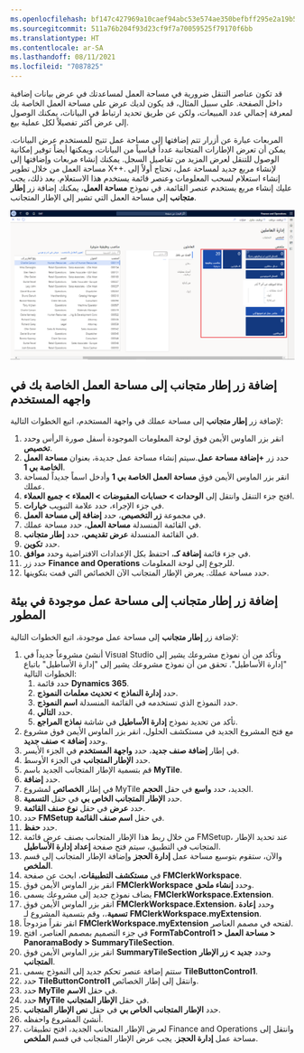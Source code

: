 ```yaml
---
ms.openlocfilehash: bf147c427969a10caef94abc53e574ae350befbff295e2a19b5fd2a8583a86d9
ms.sourcegitcommit: 511a76b204f93d23cf9f7a70059525f79170f6bb
ms.translationtype: HT
ms.contentlocale: ar-SA
ms.lasthandoff: 08/11/2021
ms.locfileid: "7087825"
---
```


قد تكون عناصر التنقل ضرورية في مساحة العمل لمساعدتك في عرض بيانات إضافية داخل الصفحة. على سبيل المثال، قد يكون لديك عرض على مساحة العمل الخاصة بك لمعرفة إجمالي عدد المبيعات، ولكن عن طريق تحديد ارتباط في البيانات، يمكنك الوصول إلى عرض أكثر تفصيلاً لكل عملية بيع. 

المربعات عبارة عن أزرار تتم إضافتها إلى مساحة عمل تتيح للمستخدم عرض البيانات.
يمكن أن تعرض الإطارات المتجانبة عدداً قياسياً من البيانات، ويمكنها أيضاً توفير إمكانية الوصول للتنقل لعرض المزيد من تفاصيل السجل. يمكنك إنشاء مربعات وإضافتها إلى مساحة العمل من خلال تطوير X++. لإنشاء مربع جديد لمساحة عمل، تحتاج أولاً إلى إنشاء استعلام لسحب المعلومات وعنصر قائمة يستخدم هذا الاستعلام. بعد ذلك، يجب عليك إنشاء مربع يستخدم عنصر القائمة. في نموذج **مساحة العمل**، يمكنك إضافة زر **إطار متجانب** إلى مساحة العمل التي تشير إلى الإطار المتجانب.

[ ![لقطة شاشة لصفحة مساحة عمل إدارة شؤون العاملين.](../media/tiles.png) ](../media/tiles.png#lightbox)

## <a name="add-a-tile-button-to-your-workspace-in-the-user-interface"></a>إضافة زر إطار متجانب إلى مساحة العمل الخاصة بك في واجهه المستخدم 
 

لإضافة زر **إطار متجانب** إلى مساحة عملك في واجهة المستخدم، اتبع الخطوات التالية: 




1.  انقر بزر الماوس الأيمن فوق لوحة المعلومات الموجودة أسفل صورة الرأس وحدد **تخصيص**.
2.  حدد زر **+إضافة مساحة عمل**.سيتم إنشاء مساحة عمل جديدة، بعنوان **مساحة العمل الخاصة بي 1**.
3.  انقر بزر الماوس الأيمن فوق **مساحة العمل الخاصة بي 1** وأدخل اسماً جديداً لمساحة عملك. 
4.  افتح جزء التنقل وانتقل إلى **الوحدات > حسابات المقبوضات > العملاء > جميع العملاء**.
5.  في جزء الإجراء، حدد علامة التبويب **خيارات**.
6.  في مجموعة **زر التخصيص**، حدد **إضافة إلى مساحة العمل**.
7.  في القائمة المنسدلة **مساحة العمل**، حدد مساحة عملك. 
8.  في القائمة المنسدلة **عرض تقديمي**، حدد **إطار متجانب**.
9.  حدد **تكوين**.
10. في جزء قائمة **إضافة كـ**، احتفظ بكل الإعدادات الافتراضية وحدد **موافق**.
11. حدد زر **Finance and Operations** للرجوع إلى لوحة المعلومات.
12. حدد مساحة عملك. يعرض الإطار المتجانب الآن الخصائص التي قمت بتكوينها.

## <a name="add-a-tile-button-to-an-existing-workspace-in-the-developer-environment"></a>إضافة زر إطار متجانب إلى مساحة عمل موجودة في بيئة المطور  
 

لإضافة زر **إطار متجانب** إلى مساحة عمل موجودة، اتبع الخطوات التالية:

1.  أنشئ مشروعاً جديداً في Visual Studio وتأكد من أن نموذج مشروعك يشير إلى "إدارة الأساطيل". تحقق من أن نموذج مشروعك يشير إلى "إدارة الأساطيل" باتباع الخطوات التالية:
    1.  حدد قائمة **Dynamics 365**. 
    2.  حدد **إدارة النماذج > تحديث معلمات النموذج**. 
    3.  حدد النموذج الذي تستخدمه في القائمة المنسدلة **اسم النموذج**. 
    4.  حدد **التالي**. 
    5.  تأكد من تحديد نموذج **إدارة الأساطيل** في شاشة **نماذج المراجع**.
2.  مع فتح المشروع الجديد في مستكشف الحلول، انقر بزر الماوس الأيمن فوق مشروع وحدد **إضافة > صنف جديد**.
3.  في إطار **إضافة صنف جديد**، حدد **واجهة المستخدم** في الجزء الأيسر.
4.  حدد **الإطار المتجانب** في الجزء الأوسط.
5.  قم بتسمية الإطار المتجانب الجديد باسم **MyTile**.
6.  حدد **إضافة**.
7.  في إطار **الخصائص** لمشروع MyTile الجديد، حدد **واسع** في حقل **الحجم**.
8.  حدد **الإطار المتجانب الخاص بي** في حقل **التسمية**.
9.  حدد **عرض** في حقل **نوع صنف القائمة**.
10. حدد **FMSetup** في حقل **اسم صنف القائمة**.
11. حدد **حفظ**.
12. من خلال ربط هذا الإطار المتجانب بصنف عرض قائمة FMSetup، عند تحديد الإطار المتجانب في التطبيق، سيتم فتح صفحة **إعداد إدارة الأساطيل**.
13. والآن، ستقوم بتوسيع مساحة عمل **إدارة الحجز** وإضافة الإطار المتجانب إلى قسم **الملخص**.
14. في **مستكشف التطبيقات**، ابحث عن صفحة **FMClerkWorkspace**.
15. انقر بزر الماوس الأيمن فوق **FMClerkWorkspace** وحدد **إنشاء ملحق**.
16. يضاف نموذج جديد إلى مشروعك يسمى **FMClerkWorkspace.Extension**.
17. انقر بزر الماوس الأيمن فوق **FMClerkWorkspace.Extension**، وحدد **إعادة تسمية**،، وقم بتسمية المشروع لـ **FMClerkWorkspace.myExtension**.
18. انقر نقراً مزدوجاً **FMClerkWorkspace.myExtension** لفتحه في مصمم العناصر.
19. في جزء التصميم بمصمم العناصر، افتح **FormTabControl1 > مساحة العمل > PanoramaBody ‏> SummaryTileSection**.
20. انقر بزر الماوس الأيمن فوق **SummaryTileSection** وحدد **جديد > زر الإطار المتجانب**.
21. ستتم إضافة عنصر تحكم جديد إلى النموذج يسمى **TileButtonControl1**.
22. حدد **TileButtonControl1** وانتقل إلى إطار الخصائص.
23. حدد **MyTile** في حقل **الاسم**.
24. حدد **MyTile** في حقل **الإطار المتجانب**.
25. حدد **الإطار المتجانب الخاص بي** في حقل **نص الإطار المتجانب**.
26. أنشئ المشروع واحفظه.
27. لعرض الإطار المتجانب الجديد، افتح تطبيقات Finance and Operations وانتقل إلى مساحة عمل **إدارة الحجز**. يجب عرض الإطار المتجانب في قسم **الملخص**.
